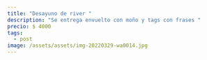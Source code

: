 ```yaml
---
title: "Desayuno de river "
description: "Se entrega envuelto con moño y tags con frases "
precio: $ 4000
tags:
  - post
image: /assets/assets/img-20220329-wa0014.jpg
---
```

